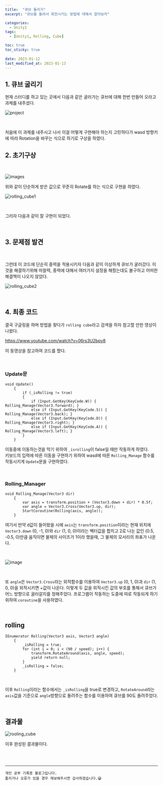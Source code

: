 ```yaml
---
title:  "큐브 돌리기"
excerpt: "큐브를 돌려서 회전시키는 방법에 대해서 알아보자"

categories:
  - Unity1
tags:
  - [Unity1, Rolling, Cube]

toc: true
toc_sticky: true
 
date: 2023-01-12
last_modified_at: 2023-01-13
---
```


## 1. 큐브 굴리기

현재 스터디를 하고 있는 곳에서 다음과 같은 굴러가는 큐브에 대해 한번 만들어 오라고 과제를 내주셨다.  


![project](https://user-images.githubusercontent.com/37824506/212035571-95ffde87-f8d3-4aa9-878a-a6bb1f50343d.gif)

<br>

처음에 이 과제를 내주시고 나서 이걸 어떻게 구현해야 하는지 고민하다가 wasd 방향키에 따라 Rotation을 바꾸는 식으로 하기로 구상을 하였다.
<br>

## 2. 초기구상

<br>

![images](https://user-images.githubusercontent.com/37824506/212033775-b67a73fc-b942-453f-a64f-29c42cfba4f6.PNG)

위와 같이 단순하게 받은 값으로 꾸준히 Rotate를 하는 식으로 구현을 하였다. 

![rolling_cube1](https://user-images.githubusercontent.com/37824506/212037106-0db1111d-fc7e-4a9e-ab17-f04be56ee113.gif)

<br>

그러자 다음과 같이 잘 구현이 되었다.

<br>

## 3. 문제점 발견

<br>

그런데 이 코드에 단순히 중력을 적용시키자 다음과 같이 이상하게 큐브가 굴러갔다.
이것을 해결하기위해 마찰력, 중력에 대해서 여러가지 설정을 해줬는데도 불구하고 어떠한 해결책이 나오지 않았다.

![rolling_cube2](https://user-images.githubusercontent.com/37824506/212038329-fa89090b-6d7e-46bc-b185-d15c50d34218.gif)

<br>

## 4. 최종 코드 

결국 구글링을 하며 방법을 찾다가 `rolling cube`라고 검색을 하자 참고할 만한 영상이 나왔다. 

<https://www.youtube.com/watch?v=06rs3U2bpy8>  

이 동영상을 참고하여 코드를 짰다.
  
<br>

### Update문  

```
void Update()
    {
        if (_isRolling != true)
        {
            if (Input.GetKey(KeyCode.W)) { Rolling_Manage(Vector3.forward); }
            else if (Input.GetKey(KeyCode.S)) { Rolling_Manage(Vector3.back); }
            else if (Input.GetKey(KeyCode.D)) { Rolling_Manage(Vector3.right); }
            else if (Input.GetKey(KeyCode.A)) { Rolling_Manage(Vector3.left); }
        }
    }
```

이동중에 이동하는것을 막기 위하여 `_isrolling`이 false일 때만 작동하게 하였다.  
키보드의 입력에 따른 이동을 구현하기 위하여 wasd에 따른 `Rolling_Manage` 함수를 작동시키게 `Update`문을 구현하였다.  

<br>


### Rolling_Manager
```
void Rolling_Manage(Vector3 dir)
    {
        var axis = transform.position + (Vector3.down + dir) * 0.5f;
        var angle = Vector3.Cross(Vector3.up, dir);
        StartCoroutine(Rolling(axis, angle));
    }
```

여기서 만약 d값이 들어왔을 시에 `axis`는 `transform.position`이라는 현재 위치에 `Vector3.down` (0, -1, 0)와 `dir` (1, 0, 0)이라는 벡터값을 합치고 2로 나눈 값인 (0.5, -0.5, 0)만큼 움직이면 물체의 사이즈가 1이라 했을때, 그 물체의 모서리의 좌표가 나온다.

<br>

![image](https://user-images.githubusercontent.com/37824506/212218893-4d39e3b7-a9fb-49d1-8639-3c408ee683bb.PNG)

<br>

또 `angle`은 `Vector3.Cross`라는 외적함수를 이용하여 `Vector3.up` (0, 1, 0)과 `dir` (1, 0, 0)을 외적시키면 +값이 나온다. 이렇게 두 값을 외적시킨 값의 부호를 통해서 큐브가 어느 방향으로 굴러갈지를 정해주었다.
프로그램이 작동하는 도중에 따로 작동되게 하기 위하여 `coroutine`을 사용하였다.

<br>

## rolling


```
IEnumerator Rolling(Vector3 axis, Vector3 angle)
    {
        _isRolling = true;
        for (int i = 0; i < (90 / speed); i++) {
            transform.RotateAround(axis, angle, speed);
            yield return null;
        }
        _isRolling = false;
    }
```

<br>

이후 `Rolling`이라는 함수에서는 `_isRolling`을 true로 변경하고, `RotateAround`라는 `axis`값을 기준으로 `angle`방향으로 돌려주는 함수를 이용하여 큐브를 90도 돌려주었다.

<br>

## 결과물

![rooling_cube](https://user-images.githubusercontent.com/37824506/212220228-04a5a5c5-1981-4a96-8011-ba79d75bc1c1.gif)

이후 완성된 결과물이다.

<br>



<br>

***
    개인 공부 기록용 블로그입니다.
    틀리거나 오류가 있을 경우 제보해주시면 감사하겠습니다.😁